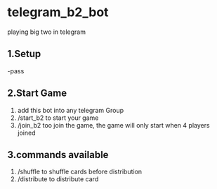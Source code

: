 # telegram_b2_bot
playing big two in telegram

## 1.Setup ##
-pass

## 2.Start Game ##
1. add this bot into any telegram Group 
2. /start_b2 to start your game
3. /join_b2 too join the game, the game will only start when 4 players joined

## 3.commands available ##
1. /shuffle to shuffle cards before distribution
2. /distribute to distribute card

